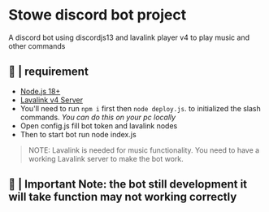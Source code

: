 # Stowe discord bot project
 A discord bot using discordjs13 and lavalink player v4 to play music and other commands

## 🚧 | requirement

- [Node.js 18+](https://nodejs.org/en/download/)
- [Lavalink v4 Server]([https://code.darrennathanael.com/how-to-lavalink](https://github.com/lavalink-devs/Lavalink/releases))
- You'll need to run `npm i` first then `node deploy.js`. to initialized the slash commands. _You can do this on your pc
  locally_
- Open config.js fill bot token and lavalink nodes
- Then to start bot run node index.js
> NOTE: Lavalink is needed for music functionality. You need to have a working Lavalink server to make the bot work.

## 📝 | Important Note: the bot still development it will take function may not working correctly



